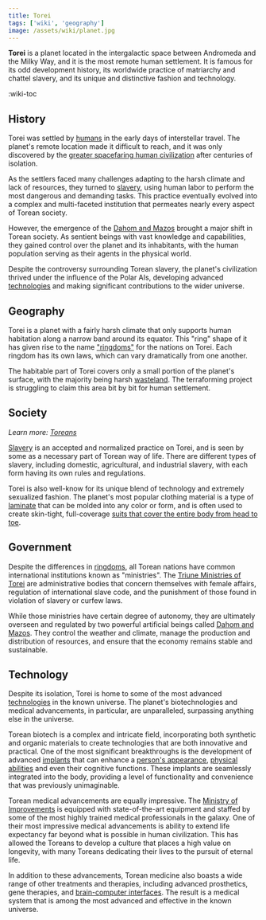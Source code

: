 ```yaml
---
title: Torei
tags: ['wiki', 'geography']
image: /assets/wiki/planet.jpg
---
```


**Torei** is a planet located in the intergalactic space between Andromeda and the Milky Way, and it is the most remote human settlement. It is famous for its odd development history, its worldwide practice of matriarchy and chattel slavery, and its unique and distinctive fashion and technology.

:wiki-toc

## History

Torei was settled by [humans](/wiki/torean) in the early days of interstellar travel. The planet's remote location made it difficult to reach, and it was only discovered by the [greater spacefaring human civilization](/wiki/off-worlder) after centuries of isolation.

As the settlers faced many challenges adapting to the harsh climate and lack of resources, they turned to [slavery](/wiki/slavery), using human labor to perform the most dangerous and demanding tasks. This practice eventually evolved into a complex and multi-faceted institution that permeates nearly every aspect of Torean society.

However, the emergence of the [Dahom and Mazos](/wiki/ai) brought a major shift in Torean society. As sentient beings with vast knowledge and capabilities, they gained control over the planet and its inhabitants, with the human population serving as their agents in the physical world.

Despite the controversy surrounding Torean slavery, the planet's civilization thrived under the influence of the Polar AIs, developing advanced [technologies](/tag/technology) and making significant contributions to the wider universe.

## Geography

Torei is a planet with a fairly harsh climate that only supports human habitation along a narrow band around its equator. This "ring" shape of it has given rise to the name ["ringdoms"](/wiki/ringdom) for the nations on Torei. Each ringdom has its own laws, which can vary dramatically from one another.

The habitable part of Torei covers only a small portion of the planet's surface, with the majority being harsh [wasteland](/wiki/badlands). The terraforming project is struggling to claim this area bit by bit for human settlement.

<!--

The most urbanized spot on the planet is the cluster of towers located at the base of the [space elevator](/wiki/space-elevator), which is the first port of call for any visitor to Torei. The farther one gets from the space elevator, the more rural and relaxed the pace of life becomes.

-->

## Society

_Learn more: [Toreans](/wiki/torean)_

[Slavery](/wiki/slavery) is an accepted and normalized practice on Torei, and is seen by some as a necessary part of Torean way of life. There are different types of slavery, including domestic, agricultural, and industrial slavery, with each form having its own rules and regulations.

Torei is also well-know for its unique blend of technology and extremely sexualized fashion. The planet's most popular clothing material is a type of [laminate](/wiki/laminate) that can be molded into any color or form, and is often used to create skin-tight, full-coverage [suits that cover the entire body from head to toe](/wiki/unisuit).

## Government

Despite the differences in [ringdoms](/wiki/ringdom), all Torean nations have common international institutions known as "ministries". The [Triune Ministries of Torei](/wiki/triune-ministries) are administrative bodies that concern themselves with female affairs, regulation of international slave code, and the punishment of those found in violation of slavery or curfew laws.

While those ministries have certain degree of autonomy, they are ultimately overseen and regulated by two powerful artificial beings called [Dahom and Mazos](/wiki/ai). They control the weather and climate, manage the production and distribution of resources, and ensure that the economy remains stable and sustainable.

## Technology

Despite its isolation, Torei is home to some of the most advanced [technologies](/tag/technology) in the known universe. The planet's biotechnologies and medical advancements, in particular, are unparalleled, surpassing anything else in the universe.

Torean biotech is a complex and intricate field, incorporating both synthetic and organic materials to create technologies that are both innovative and practical. One of the most significant breakthroughs is the development of advanced [implants](/tag/implant) that can enhance a [person's appearance](/wiki/hormone-implant), [physical abilities](/wiki/booster-implant) and even their cognitive functions. These implants are seamlessly integrated into the body, providing a level of functionality and convenience that was previously unimaginable.

Torean medical advancements are equally impressive. The [Ministry of Improvements](/wiki/ministry-of-improvements) is equipped with state-of-the-art equipment and staffed by some of the most highly trained medical professionals in the galaxy. One of their most impressive medical advancements is ability to extend life expectancy far beyond what is possible in human civilization. This has allowed the Toreans to develop a culture that places a high value on longevity, with many Toreans dedicating their lives to the pursuit of eternal life.

In addition to these advancements, Torean medicine also boasts a wide range of other treatments and therapies, including advanced prosthetics, gene therapies, and [brain-computer interfaces](/wiki/emissary). The result is a medical system that is among the most advanced and effective in the known universe.

<!--

## Controversy

The practice of slavery on Torei is a highly controversial issue that has been a source of tension and conflict between the planet and other civilizations in the universe. Many individuals and organizations view slavery as a violation of basic human rights, and have called for an end to the practice on Torei.

Critics argue that the institution of slavery perpetuates systemic inequality and oppression, and that the use of human beings as property is inherently unethical. They also point to the potential for abuse and mistreatment of slaves, which can range from neglect and poor living conditions to extreme physical and psychological abuse.

Advocates for the continued practice of slavery on Torei argue that it is an integral part of the planet's culture and economy, and that efforts to abolish it would have significant social and economic consequences. They also contend that the practice of slavery on Torei is unique and differs significantly from historical forms of slavery on other planets, and that it is more akin to a consensual power dynamic than to traditional forms of exploitation and oppression.

Despite the ongoing controversy surrounding the practice of slavery on Torei, it remains a deeply ingrained and integral part of the planet's society and culture. The debate over its merits and drawbacks is likely to continue for the foreseeable future, with no clear resolution in sight.

-->
